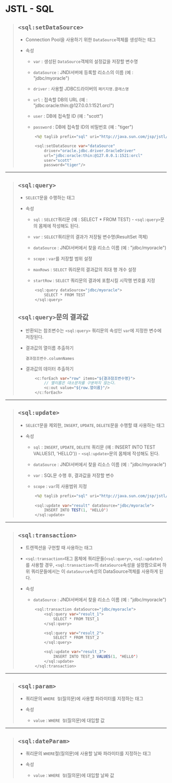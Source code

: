 # JSTL - SQL

>	## ``<sql:setDataSource>``
>
>	* Connection Pool을 사용하기 위한 ``DataSource``객체를 생성하는 태그
>
>	* 속성
>
>		* ``var`` : 생성된 ``DataSource``객체의 설정값을 저장할 변수명
>
>		* ``dataSource`` : JNDI서버에 등록할 리소스의 이름 (예 : "jdbc/myoracle")
>
>		* ``driver`` : 사용할 JDBC드라이버의 ``페키지명.클래스명``
>
>		* ``url`` : 접속할 DB의 URL (예 : "jdbc:oracle:thin:@127.0.0.1:1521.orcl")
>
>		* ``user`` : DB에 접속할 ID (예 : "scott")
>
>		* ``password`` : DB에 접속할 ID의 비밀번호 (예 : "tiger")
>
>		```java
>			<%@ taglib prefix="sql" uri="http://java.sun.com/jsp/jstl/sql" %>
>
>			<sql:setDataSource var="dataSource"
>				driver="oracle.jdbc.driver.OracleDriver"
>				url="jdbc:oracle:thin:@127.0.0.1:1521:orcl"
>				user="scott"
>				password="tiger"/>
>		```

---

>	## ``<sql:query>``
>
>	* ``SELECT``문을 수행하는 태그
>
>	* 속성
>
>		* ``sql`` : ``SELECT``쿼리문 (예 : SELECT * FROM TEST) - ``<sql:query>``문의 몸체에 작성해도 된다.
>
>		* ``var`` : ``SELECT``쿼리문의 결과가 저장될 변수명(ResultSet 객체)
>
>		* ``dataSource`` : JNDI서버에서 찾을 리소스 이름 (예 : "jdbc/myoracle")
>
>		* ``scope`` : ``var``를 저장할 범위 설정
>
>		* ``maxRows`` : ``SELECT`` 쿼리문의 결과값의 최대 행 개수 설정
>
>		* ``startRow`` : ``SELECT`` 쿼리문의 결과에 포함시킬 시작행 번호를 지정
>
>		```java
>			<sql:query dataSource="jdbc/myoracle">
>				SELECT * FROM TEST
>			</sql:query>
>		```
>
>	## ``<sql:query>``문의 결과값
>
>	* 반환되는 참조변수는 ``<sql:query>`` 쿼리문의 속성인 ``var``에 지정한 변수에 저장된다.
>
>	* 결과값의 열이름 추출하기
>
>		``결과참조변수.columnNames``
>
>	* 결과값의 데이터 추출하기
>
>		```java
>			<c:forEach var="row" items="${결과참조변수명}">
>				// 열이름은 대소문자를 구분하지 않는다.
>				<c:out value="${row.열이름}"/>
>			</c:forEach>
>		```

---

>	## ``<sql:update>``
>
>	* ``SELECT``문을 제외한, ``INSERT``, ``UPDATE``, ``DELETE``문을 수행할 떄 사용하는 태그
>
>	* 속성
>
>		* ``sql`` : ``INSERT``, ``UPDATE``, ``DELETE`` 쿼리문 (예 : INSERT INTO TEST VALUES(1, 'HELLO')) - ``<sql:update>``문의 몸체에 작성해도 된다.
>
>		* ``dataSource`` : JNDI서버에서 찾을 리소스 이름 (예 : "jdbc/myoracle")
>
>		* ``var`` : SQL문 수행 후, 결과값을 저장할 변수
>
>		* ``scope`` : ``var``의 사용범위 지정
>
>		```java
>			<%@ taglib prefix="sql" uri="http://java.sun.com/jsp/jstl/sql" %>
>			
>			<sql:update var="result" dataSource="jdbc/myoracle">
>				INSERT INTO TEST(1, 'HELLO')
>			</sql:update>
>		```

---

>	## ``<sql:transaction>``
>
>	* 트렌젝션을 구현할 때 사용하는 태그
>
>	* ``<sql:transaction>``태그 몸체에 쿼리문들(``<sql:query>``, ``<sql:update>``)를 사용할 경우, ``<sql:transaction>``의 ``dataSource``속성을 설정함으로써 하위 쿼리문들에서는 이 ``dataSource``속성의 DataSource객체를 사용하게 된다.
>
>	* 속성
>
>		* ``dataSource`` : JNDI서버에서 찾을 리소스 이름 (예 : "jdbc/myoracle")
>
>		```java
>			<sql:transaction dataSource="jdbc/myoracle">
>				<sql:query var="result_1">
>					SELECT * FROM TEST_1
>				</sql:query>
>
>				<sql:query var="result_2">
>					SELECT * FROM TEST_2
>				</sql:query>
>
>				<sql:update var="result_3">
>					INSERT INTO TEST_3 VALUES(1, 'HELLO')
>				</sql:update>
>			</sql:transaction>
>		```

---

>	## ``<sql:param>``
>
>	* 쿼리문의 ``WHERE 절``(질의문)에 사용할 파라미터를 지정하는 태그
>
>	* 속성
>
>		* ``value`` : ``WHERE 절``(질의문)에 대입할 값

---

>	## ``<sql:dateParam>``
>
>	* 쿼리문의 ``WHERE``절(질의문)에 사용할 날짜 파라미터를 지정하는 태그
>
>	* 속성
>
>		* ``value`` : ``WHERE 절``(질의문)에 대입할 날짜 값